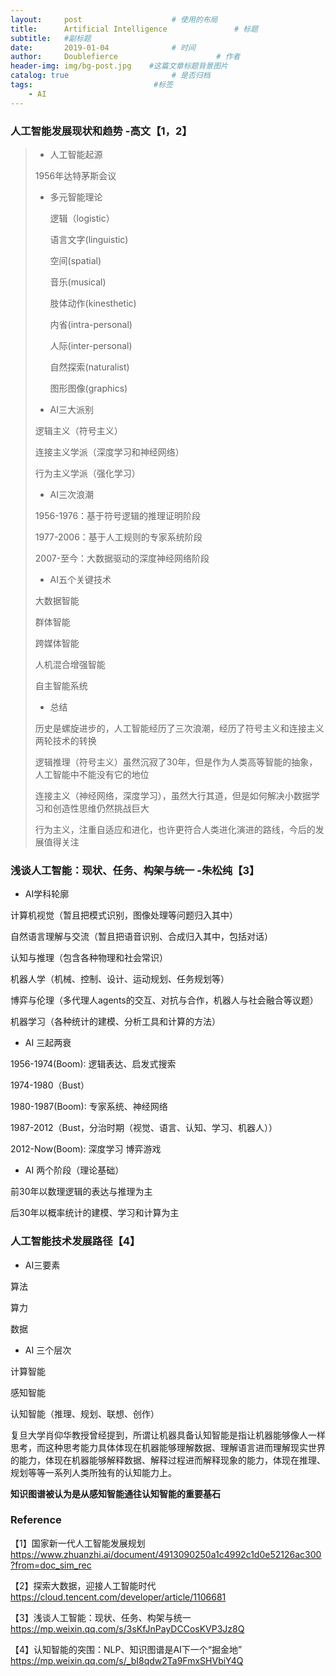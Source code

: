 ```yaml
---
layout:     post                    # 使用的布局
title:      Artificial Intelligence               # 标题 
subtitle:   #副标题
date:       2019-01-04              # 时间
author:     Doublefierce                      # 作者
header-img: img/bg-post.jpg    #这篇文章标题背景图片
catalog: true                       # 是否归档
tags:                           #标签
    - AI  
---
```


### 人工智能发展现状和趋势 -高文【1，2】

> - 人工智能起源
>
> 1956年达特茅斯会议
>
> - 多元智能理论
>
>   逻辑（logistic）
>
>   语言文字(linguistic)
>
>   空间(spatial)
>
>   音乐(musical)
>
>   肢体动作(kinesthetic)
>
>   内省(intra-personal)
>
>   人际(inter-personal)
>
>   自然探索(naturalist)
>
>   图形图像(graphics)
>
> - AI三大派别
>
> 逻辑主义（符号主义）
>
> 连接主义学派（深度学习和神经网络）
>
> 行为主义学派（强化学习）
>
> - AI三次浪潮
>
> 1956-1976：基于符号逻辑的推理证明阶段
>
> 1977-2006：基于人工规则的专家系统阶段
>
> 2007-至今：大数据驱动的深度神经网络阶段
>
> - AI五个关键技术
>
> 大数据智能
>
> 群体智能
>
> 跨媒体智能
>
> 人机混合增强智能
>
> 自主智能系统
>
> - 总结
>
> 历史是螺旋进步的，人工智能经历了三次浪潮，经历了符号主义和连接主义两轮技术的转换
>
> 逻辑推理（符号主义）虽然沉寂了30年，但是作为人类高等智能的抽象，人工智能中不能没有它的地位
>
> 连接主义（神经网络，深度学习），虽然大行其道，但是如何解决小数据学习和创造性思维仍然挑战巨大
>
> 行为主义，注重自适应和进化，也许更符合人类进化演进的路线，今后的发展值得关注

### 浅谈人工智能：现状、任务、构架与统一 -朱松纯【3】

- AI学科轮廓

计算机视觉（暂且把模式识别，图像处理等问题归入其中）

自然语言理解与交流（暂且把语音识别、合成归入其中，包括对话）

认知与推理（包含各种物理和社会常识）

机器人学（机械、控制、设计、运动规划、任务规划等）

博弈与伦理（多代理人agents的交互、对抗与合作，机器人与社会融合等议题）

机器学习（各种统计的建模、分析工具和计算的方法）

- AI 三起两衰

1956-1974(Boom): 逻辑表达、启发式搜索

1974-1980（Bust）

1980-1987(Boom): 专家系统、神经网络

1987-2012（Bust，分治时期（视觉、语言、认知、学习、机器人））

2012-Now(Boom): 深度学习 博弈游戏

- AI 两个阶段（理论基础）

前30年以数理逻辑的表达与推理为主

后30年以概率统计的建模、学习和计算为主

### 人工智能技术发展路径【4】

- AI三要素

算法

算力

数据

- AI 三个层次

计算智能

感知智能

认知智能（推理、规划、联想、创作）

复旦大学肖仰华教授曾经提到，所谓让机器具备认知智能是指让机器能够像人一样思考，而这种思考能力具体体现在机器能够理解数据、理解语言进而理解现实世界的能力，体现在机器能够解释数据、解释过程进而解释现象的能力，体现在推理、规划等等一系列人类所独有的认知能力上。

**知识图谱被认为是从感知智能通往认知智能的重要基石**



### Reference

【1】国家新一代人工智能发展规划 https://www.zhuanzhi.ai/document/4913090250a1c4992c1d0e52126ac300?from=doc_sim_rec

【2】探索大数据，迎接人工智能时代 https://cloud.tencent.com/developer/article/1106681

【3】浅谈人工智能：现状、任务、构架与统一 https://mp.weixin.qq.com/s/3sKfJnPayDCCosKVP3Jz8Q

【4】认知智能的突围：NLP、知识图谱是AI下一个“掘金地”  https://mp.weixin.qq.com/s/_bI8qdw2Ta9FmxSHVbiY4Q



